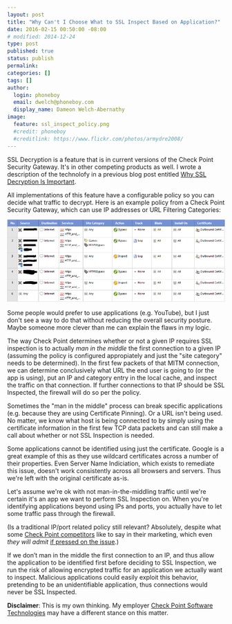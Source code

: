 ```yaml
---
layout: post
title: "Why Can't I Choose What to SSL Inspect Based on Application?"
date: 2016-02-15 00:50:00 -08:00
# modified: 2014-12-24
type: post
published: true
status: publish
permalink: 
categories: []
tags: []
author:
  login: phoneboy
  email: dwelch@phoneboy.com
  display_name: Dameon Welch-Abernathy
image:
  feature: ssl_inspect_policy.png
  #credit: phoneboy
  #creditlink: https://www.flickr.com/photos/armydre2008/
---
```

SSL Decryption is a feature that is in current versions of the Check Point Security Gateway. It's in other competing products as well. I wrote a description of the technolofy in a previous blog post entitled [Why SSL Decryption Is Important](/2015/08/24/why-ssl-decryption-is-important/).

All implementations of this feature have a configurable policy so you can decide what traffic to decrypt. Here is an example policy from a Check Point Security Gateway, which can use IP addresses or URL Filtering Categories:

<center>
<img src="/images/ssl_inspect_policy.png" alt="SSL Inspection Policy">
</center>

Some people would prefer to use applications (e.g. YouTube), but I just don't see a way to do that without reducing the overall security posture. Maybe someone more clever than me can explain the flaws in my logic.

The way Check Point determines whether or not a given IP requires SSL inspection is to actually *man in the middle* the first connection to a given IP (assuming the policy is configured appropiately and just the "site category" needs to be determined). In the first few packets of that MITM connection, we can determine conclusively what URL the end user is going to (or the app is using), put an IP and category entry in the local cache, and inspect the traffic on that connection. If further connections to that IP should be SSL Inspected, the firewall will do so per the policy.

Sometimes the "man in the middle" process can break specific applications (e.g. because they are using Certificate Pinning). Or a URL isn't being used. No matter, we know what host is being connected to by simply using the certificate information in the first few TCP data packets and can still make a call about whether or not SSL Inspection is needed.

Some applications cannot be identified using just the certificate. Google is a great example of this as they use wildcard certificates across a number of their properties. Even Server Name Indiciation, which exists to remediate this issue, doesn't work consistently across all browsers and servers. Thus we're left with the original certificate as-is.

Let's assume we're ok with not man-in-the-middling traffic until we're certain it's an app we want to perform SSL Inspection on. When you're identifying applications beyond using IPs and ports, you actually have to let some traffic pass through the firewall. 

(Is a traditional IP/port related policy still relevant? Absolutely, despite what some [Check Point competitors](http://www.paloaltonetworks.com) like to say in their marketing, which even *they will admit* [if pressed on the issue](http://researchcenter.paloaltonetworks.com/2012/12/app-id-cache-pollution-response/).)

If we don’t man in the middle the first connection to an IP, and thus allow the application to be identified first before deciding to SSL Inspection, we run the risk of allowing encrypted traffic for an application we actually want to inspect. Malicious applications could easily exploit this behavior, pretending to be an unidentifiable application, thus connections would never be SSL Inspected. 

**Disclaimer**: This is my own thinking. My employer [Check Point Software Technologies](https://www.checkpoint.com) may have a different stance on this matter.
